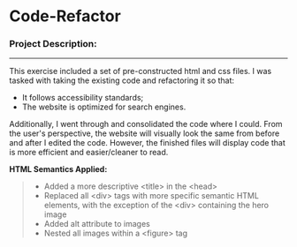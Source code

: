 # Code-Refactor

### Project Description:
***
This exercise included a set of pre-constructed html and css files.  I was tasked with taking the existing code and refactoring it so that:
 - It follows accessibility standards;
 - The website is optimized for search engines. 

Additionally, I went through and consolidated the code where I could. From the user's perspective, the website will visually look the same from before and after I edited the code. However, the finished files will display code that is more efficient and easier/cleaner to read.

**HTML Semantics Applied:**
>
> - Added a more descriptive &lt;title&gt; in the &lt;head&gt;
> - Replaced all &lt;div&gt; tags with more specific semantic HTML elements, with the exception of the &lt;div&gt; containing the hero image
> - Added alt attribute to images
> - Nested all images within a &lt;figure&gt; tag
>